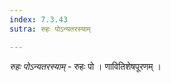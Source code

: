 ```yaml
---
index: 7.3.43
sutra: रुहः पोऽन्यतरस्याम्

---
```

_रुहः पोऽन्यतरस्याम्_ - रुहः पो । णावितिशेषपूरणम् ।